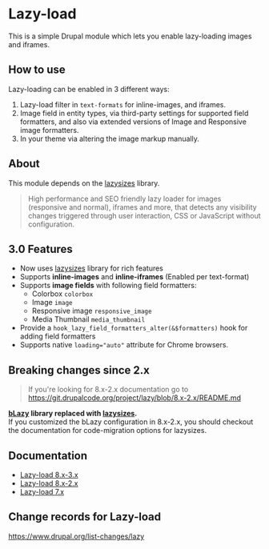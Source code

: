 # Lazy-load

This is a simple Drupal module which lets you enable lazy-loading images and 
iframes.


## How to use

Lazy-loading can be enabled in 3 different ways:

 1. Lazy-load filter in `text-formats` for inline-images, and iframes.
 2. Image field in entity types, via third-party settings for supported field 
    formatters, and also via extended versions of Image and Responsive image 
    formatters.
 3. In your theme via altering the image markup manually.


## About

This module depends on the [lazysizes](https://github.com/aFarkas/lazysizes) library.
> High performance and SEO friendly lazy loader for images (responsive and 
> normal), iframes and more, that detects any visibility changes triggered 
> through user interaction, CSS or JavaScript without configuration.


## 3.0 Features

* Now uses [lazysizes](https://github.com/aFarkas/lazysizes) library for rich features
* Supports **inline-images** and **inline-iframes** (Enabled per text-format)
* Supports **image fields** with following field formatters:
    - Colorbox `colorbox`
    - Image `image`
    - Responsive image `responsive_image`
    - Media Thumbnail `media_thumbnail`
* Provide a `hook_lazy_field_formatters_alter(&$formatters)` hook for adding 
  field formatters
* Supports native `loading="auto"` attribute for Chrome browsers.


## Breaking changes since 2.x

> If you're looking for 8.x-2.x documentation go to https://git.drupalcode.org/project/lazy/blob/8.x-2.x/README.md

**[bLazy](http://dinbror.dk/blazy/) library replaced with [lazysizes](https://github.com/aFarkas/lazysizes).**  
If you customized the bLazy configuration in 8.x-2.x, you should checkout the 
documentation for code-migration options for lazysizes.


## Documentation

* [Lazy-load 8.x-3.x](https://www.drupal.org/docs/8/modules/lazy-load)
* [Lazy-load 8.x-2.x](https://git.drupalcode.org/project/lazy/blob/8.x-2.x/README.md)
* [Lazy-load 7.x](https://www.drupal.org/docs/7/modules/lazy-load)


## Change records for Lazy-load

https://www.drupal.org/list-changes/lazy
